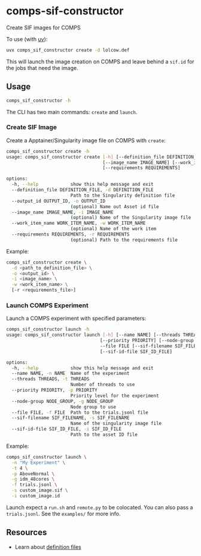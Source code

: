 # comps-sif-constructor
Create SIF images for COMPS

To use (with [uv](https://docs.astral.sh/uv/getting-started/installation/)):
```bash
uvx comps_sif_constructor create -d lolcow.def
```

This will launch the image creation on COMPS and leave behind a `sif.id` for the jobs that need the image.

## Usage

```bash
comps_sif_constructor -h
```

The CLI has two main commands: `create` and `launch`.

### Create SIF Image

Create a Apptainer/Singularity image file on COMPS with `create`:

```bash
comps_sif_constructor create -h
usage: comps_sif_constructor create [-h] [--definition_file DEFINITION_FILE] [--output_id OUTPUT_ID] 
                                    [--image_name IMAGE_NAME] [--work_item_name WORK_ITEM_NAME] 
                                    [--requirements REQUIREMENTS]

options:
  -h, --help            show this help message and exit
  --definition_file DEFINITION_FILE, -d DEFINITION_FILE
                        Path to the Singularity definition file
  --output_id OUTPUT_ID, -o OUTPUT_ID
                        (optional) Name out Asset id file
  --image_name IMAGE_NAME, -i IMAGE_NAME
                        (optional) Name of the Singularity image file
  --work_item_name WORK_ITEM_NAME, -w WORK_ITEM_NAME
                        (optional) Name of the work item
  --requirements REQUIREMENTS, -r REQUIREMENTS
                        (optional) Path to the requirements file
```

Example:
```bash
comps_sif_constructor create \
  -d <path_to_definition_file> \
  -o <output_id> \
  -i <image_name> \
  -w <work_item_name> \
  [-r <requirements_file>]
```

### Launch COMPS Experiment

Launch a COMPS experiment with specified parameters:

```bash
comps_sif_constructor launch -h
usage: comps_sif_constructor launch [-h] [--name NAME] [--threads THREADS] 
                                   [--priority PRIORITY] [--node-group NODE_GROUP] 
                                   --file FILE [--sif-filename SIF_FILENAME]
                                   [--sif-id-file SIF_ID_FILE]

options:
  -h, --help            show this help message and exit
  --name NAME, -n NAME  Name of the experiment
  --threads THREADS, -t THREADS
                        Number of threads to use
  --priority PRIORITY, -p PRIORITY
                        Priority level for the experiment
  --node-group NODE_GROUP, -g NODE_GROUP
                        Node group to use
  --file FILE, -f FILE  Path to the trials.jsonl file
  --sif-filename SIF_FILENAME, -s SIF_FILENAME
                        Name of the singularity image file
  --sif-id-file SIF_ID_FILE, -i SIF_ID_FILE
                        Path to the asset ID file
```

Example:
```bash
comps_sif_constructor launch \
  -n "My Experiment" \
  -t 4 \
  -p AboveNormal \
  -g idm_48cores \
  -f trials.jsonl \
  -s custom_image.sif \
  -i custom_image.id
```

Launch expect a `run.sh` and `remote.py` to be colocated. You can also pass a `trials.jsonl`. See the `examples/` for more info.

## Resources
- Learn about [definition files](https://apptainer.org/docs/user/latest/definition_files.html#definition-files)


